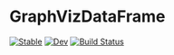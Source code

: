 # GraphVizDataFrame

[![Stable](https://img.shields.io/badge/docs-stable-blue.svg)](https://tp2750.github.io/GraphVizDataFrame.jl/stable/)
[![Dev](https://img.shields.io/badge/docs-dev-blue.svg)](https://tp2750.github.io/GraphVizDataFrame.jl/dev/)
[![Build Status](https://github.com/tp2750/GraphVizDataFrame.jl/actions/workflows/CI.yml/badge.svg?branch=main)](https://github.com/tp2750/GraphVizDataFrame.jl/actions/workflows/CI.yml?query=branch%3Amain)
